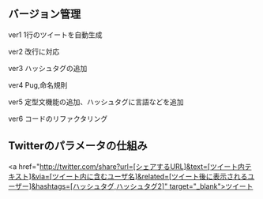 ## バージョン管理

ver1 1行のツイートを自動生成

ver2 改行に対応

ver3 ハッシュタグの追加

ver4 Pug,命名規則

ver5 定型文機能の追加、ハッシュタグに言語などを追加

ver6 コードのリファクタリング

## Twitterのパラメータの仕組み

<a href="http://twitter.com/share?url=[シェアするURL]&text=[ツイート内テキスト]&via=[ツイート内に含むユーザ名]&related=[ツイート後に表示されるユーザー]&hashtags=[ハッシュタグ,ハッシュタグ2]" target="_blank">ツイート</a>